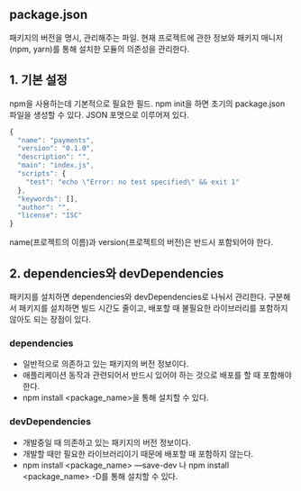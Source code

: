 ## package.json

패키지의 버전을 명시, 관리해주는 파일.
현재 프로젝트에 관한 정보와 패키지 매니저(npm, yarn)를 통해 설치한 모듈의 의존성을 관리한다.

## 1. 기본 설정

npm을 사용하는데 기본적으로 필요한 필드.
npm init을 하면 초기의 package.json 파일을 생성할 수 있다.
JSON 포맷으로 이루어져 있다.

```js
{
  "name": "payments",
  "version": "0.1.0",
  "description": "",
  "main": "index.js",
  "scripts": {
    "test": "echo \"Error: no test specified\" && exit 1"
  },
  "keywords": [],
  "author": "",
  "license": "ISC"
}
```

name(프로젝트의 이름)과 version(프로젝트의 버전)은 반드시 포함되어야 한다.

## 2. dependencies와 devDependencies

패키지를 설치하면 dependencies와 devDependencies로 나눠서 관리한다.
구분해서 패키지를 설치하면 빌드 시간도 줄이고, 배포할 때 불필요한 라이브러리를 포함하지 않아도 되는 장점이 있다.

### dependencies

- 일반적으로 의존하고 있는 패키지의 버전 정보이다.
- 애플리케이션 동작과 관련되어서 반드시 있어야 하는 것으로 배포를 할 때 포함해야 한다.
- npm install <package_name>을 통해 설치할 수 있다.

### devDependencies

- 개발중일 때 의존하고 있는 패키지의 버전 정보이다.
- 개발할 때만 필요한 라이브러리이기 때문에 배포할 때 포함하지 않는다.
- npm install <package_name> —save-dev 나 npm install <package_name> -D를 통해 설치할 수 있다.
